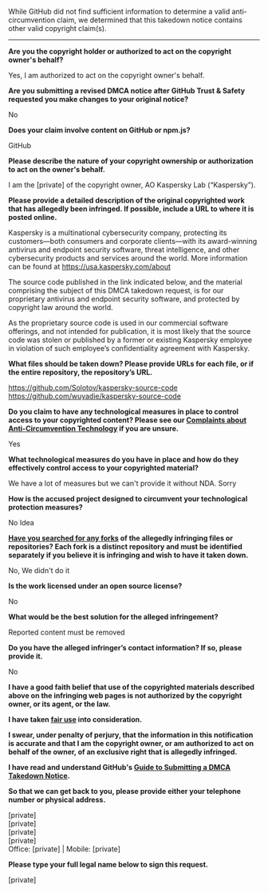While GitHub did not find sufficient information to determine a valid anti-circumvention claim, we determined that this takedown notice contains other valid copyright claim(s).

---

**Are you the copyright holder or authorized to act on the copyright owner's behalf?**

Yes, I am authorized to act on the copyright owner's behalf.

**Are you submitting a revised DMCA notice after GitHub Trust & Safety requested you make changes to your original notice?**

No

**Does your claim involve content on GitHub or npm.js?**

GitHub

**Please describe the nature of your copyright ownership or authorization to act on the owner's behalf.**

I am the [private] of the copyright owner, AO Kaspersky Lab (“Kaspersky”).

**Please provide a detailed description of the original copyrighted work that has allegedly been infringed. If possible, include a URL to where it is posted online.**

Kaspersky is a multinational cybersecurity company, protecting its customers—both consumers and corporate clients—with its award-winning antivirus and endpoint security software, threat intelligence, and other cybersecurity products and services around the world. More information can be found at https://usa.kaspersky.com/about

The source code published in the link indicated below, and the material comprising the subject of this DMCA takedown request, is for our proprietary antivirus and endpoint security software, and protected by copyright law around the world.

As the proprietary source code is used in our commercial software offerings, and not intended for publication, it is most likely that the source code was stolen or published by a former or existing Kaspersky employee in violation of such employee’s confidentiality agreement with Kaspersky.

**What files should be taken down? Please provide URLs for each file, or if the entire repository, the repository’s URL.**

https://github.com/Solotov/kaspersky-source-code  
https://github.com/wuyadie/kaspersky-source-code

**Do you claim to have any technological measures in place to control access to your copyrighted content? Please see our <a href="https://docs.github.com/articles/guide-to-submitting-a-dmca-takedown-notice#complaints-about-anti-circumvention-technology">Complaints about Anti-Circumvention Technology</a> if you are unsure.**

Yes

**What technological measures do you have in place and how do they effectively control access to your copyrighted material?**

We have a lot of measures but we can't provide it without NDA. Sorry

**How is the accused project designed to circumvent your technological protection measures?**

No Idea

**<a href="https://docs.github.com/articles/dmca-takedown-policy#b-what-about-forks-or-whats-a-fork">Have you searched for any forks</a> of the allegedly infringing files or repositories? Each fork is a distinct repository and must be identified separately if you believe it is infringing and wish to have it taken down.**

No, We didn't do it

**Is the work licensed under an open source license?**

No

**What would be the best solution for the alleged infringement?**

Reported content must be removed

**Do you have the alleged infringer’s contact information? If so, please provide it.**

No

**I have a good faith belief that use of the copyrighted materials described above on the infringing web pages is not authorized by the copyright owner, or its agent, or the law.**

**I have taken <a href="https://www.lumendatabase.org/topics/22">fair use</a> into consideration.**

**I swear, under penalty of perjury, that the information in this notification is accurate and that I am the copyright owner, or am authorized to act on behalf of the owner, of an exclusive right that is allegedly infringed.**

**I have read and understand GitHub's <a href="https://docs.github.com/articles/guide-to-submitting-a-dmca-takedown-notice/">Guide to Submitting a DMCA Takedown Notice</a>.**

**So that we can get back to you, please provide either your telephone number or physical address.**

[private]  
[private]  
[private]  
[private]  
Office: [private] | Mobile: [private]  

**Please type your full legal name below to sign this request.**

[private]  
